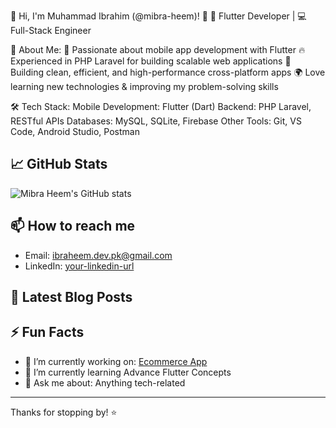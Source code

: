 🚀 Hi, I'm Muhammad Ibrahim (@mibra-heem)! 👋
🔹 Flutter Developer | 💻 Full-Stack Engineer

🌱 About Me:
💙 Passionate about mobile app development with Flutter
🔥 Experienced in PHP Laravel for building scalable web applications
📱 Building clean, efficient, and high-performance cross-platform apps
🌍 Love learning new technologies & improving my problem-solving skills

🛠 Tech Stack:
Mobile Development: Flutter (Dart)
Backend: PHP Laravel, RESTful APIs
Databases: MySQL, SQLite, Firebase
Other Tools: Git, VS Code, Android Studio, Postman

## 📈 GitHub Stats
![Mibra Heem's GitHub stats](https://github-readme-stats.vercel.app/api?username=mibra-heem&show_icons=true&hide_title=true)

## 📫 How to reach me
- Email: ibraheem.dev.pk@gmail.com
- LinkedIn: [your-linkedin-url](https://www.linkedin.com/in/mibra-heem-6b9aa4250/)

## 📝 Latest Blog Posts
<!-- BLOG-POST-LIST:START -->
<!-- Replace this comment with your latest blog posts -->
<!-- BLOG-POST-LIST:END -->

## ⚡ Fun Facts
- 🔭 I’m currently working on: [Ecommerce App](https://github.com/mibra-heem/ecommerce-app)
- 🌱 I’m currently learning Advance Flutter Concepts
- 💬 Ask me about: Anything tech-related

---

Thanks for stopping by! ⭐️
